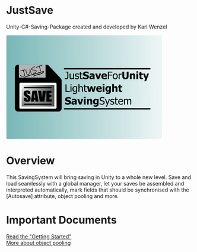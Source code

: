 # JustSave
 Unity-C#-Saving-Package created and developed by Karl Wenzel
 
![JustSaveCoverImage](Banner.png)

# Overview
This SavingSystem will bring saving in Unity to a whole new level. Save and load seamlessly with a global manager, let your saves be assembled and interpreted automatically, mark fields that should be synchronised with the [Autosave] attribute, object pooling and more.

# Important Documents
[Read the "Getting Started"](./GETTINGSTARTED.md)  
[More about object pooling](./OBJECTPOOLING.md)
